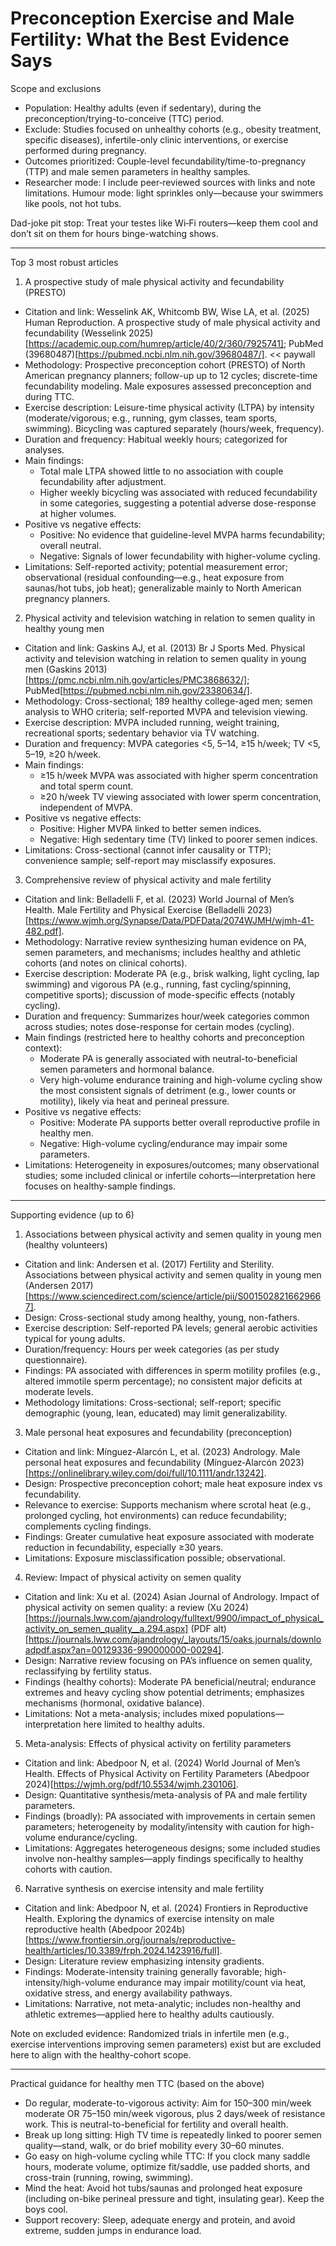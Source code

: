 # Preconception Exercise and Male Fertility: What the Best Evidence Says

Scope and exclusions
- Population: Healthy adults (even if sedentary), during the preconception/trying-to-conceive (TTC) period.
- Exclude: Studies focused on unhealthy cohorts (e.g., obesity treatment, specific diseases), infertile-only clinic interventions, or exercise performed during pregnancy.
- Outcomes prioritized: Couple-level fecundability/time-to-pregnancy (TTP) and male semen parameters in healthy samples.
- Researcher mode: I include peer‑reviewed sources with links and note limitations. Humour mode: light sprinkles only—because your swimmers like pools, not hot tubs.

Dad-joke pit stop: Treat your testes like Wi‑Fi routers—keep them cool and don’t sit on them for hours binge-watching shows.

------------------------------------------------------------

Top 3 most robust articles

1) A prospective study of male physical activity and fecundability (PRESTO)
- Citation and link: Wesselink AK, Whitcomb BW, Wise LA, et al. (2025) Human Reproduction. A prospective study of male physical activity and fecundability (Wesselink 2025)[https://academic.oup.com/humrep/article/40/2/360/7925741]; PubMed (39680487)[https://pubmed.ncbi.nlm.nih.gov/39680487/]. << paywall
- Methodology: Prospective preconception cohort (PRESTO) of North American pregnancy planners; follow-up up to 12 cycles; discrete-time fecundability modeling. Male exposures assessed preconception and during TTC.
- Exercise description: Leisure-time physical activity (LTPA) by intensity (moderate/vigorous; e.g., running, gym classes, team sports, swimming). Bicycling was captured separately (hours/week, frequency).
- Duration and frequency: Habitual weekly hours; categorized for analyses.
- Main findings:
  - Total male LTPA showed little to no association with couple fecundability after adjustment.
  - Higher weekly bicycling was associated with reduced fecundability in some categories, suggesting a potential adverse dose-response at higher volumes.
- Positive vs negative effects:
  - Positive: No evidence that guideline-level MVPA harms fecundability; overall neutral.
  - Negative: Signals of lower fecundability with higher-volume cycling.
- Limitations: Self-reported activity; potential measurement error; observational (residual confounding—e.g., heat exposure from saunas/hot tubs, job heat); generalizable mainly to North American pregnancy planners.

2) Physical activity and television watching in relation to semen quality in healthy young men
- Citation and link: Gaskins AJ, et al. (2013) Br J Sports Med. Physical activity and television watching in relation to semen quality in young men (Gaskins 2013)[https://pmc.ncbi.nlm.nih.gov/articles/PMC3868632/]; PubMed[https://pubmed.ncbi.nlm.nih.gov/23380634/].
- Methodology: Cross-sectional; 189 healthy college-aged men; semen analysis to WHO criteria; self-reported MVPA and television viewing.
- Exercise description: MVPA included running, weight training, recreational sports; sedentary behavior via TV watching.
- Duration and frequency: MVPA categories <5, 5–14, ≥15 h/week; TV <5, 5–19, ≥20 h/week.
- Main findings:
  - ≥15 h/week MVPA was associated with higher sperm concentration and total sperm count.
  - ≥20 h/week TV viewing associated with lower sperm concentration, independent of MVPA.
- Positive vs negative effects:
  - Positive: Higher MVPA linked to better semen indices.
  - Negative: High sedentary time (TV) linked to poorer semen indices.
- Limitations: Cross-sectional (cannot infer causality or TTP); convenience sample; self-report may misclassify exposures.

3) Comprehensive review of physical activity and male fertility
- Citation and link: Belladelli F, et al. (2023) World Journal of Men’s Health. Male Fertility and Physical Exercise (Belladelli 2023)[https://www.wjmh.org/Synapse/Data/PDFData/2074WJMH/wjmh-41-482.pdf].
- Methodology: Narrative review synthesizing human evidence on PA, semen parameters, and mechanisms; includes healthy and athletic cohorts (and notes on clinical cohorts).
- Exercise description: Moderate PA (e.g., brisk walking, light cycling, lap swimming) and vigorous PA (e.g., running, fast cycling/spinning, competitive sports); discussion of mode-specific effects (notably cycling).
- Duration and frequency: Summarizes hour/week categories common across studies; notes dose-response for certain modes (cycling).
- Main findings (restricted here to healthy cohorts and preconception context):
  - Moderate PA is generally associated with neutral-to-beneficial semen parameters and hormonal balance.
  - Very high-volume endurance training and high-volume cycling show the most consistent signals of detriment (e.g., lower counts or motility), likely via heat and perineal pressure.
- Positive vs negative effects:
  - Positive: Moderate PA supports better overall reproductive profile in healthy men.
  - Negative: High-volume cycling/endurance may impair some parameters.
- Limitations: Heterogeneity in exposures/outcomes; many observational studies; some included clinical or infertile cohorts—interpretation here focuses on healthy-sample findings.

------------------------------------------------------------

Supporting evidence (up to 6)

1) Associations between physical activity and semen quality in young men (healthy volunteers)
- Citation and link: Andersen et al. (2017) Fertility and Sterility. Associations between physical activity and semen quality in young men (Andersen 2017)[https://www.sciencedirect.com/science/article/pii/S0015028216629667].
- Design: Cross-sectional study among healthy, young, non-fathers.
- Exercise description: Self-reported PA levels; general aerobic activities typical for young adults.
- Duration/frequency: Hours per week categories (as per study questionnaire).
- Findings: PA associated with differences in sperm motility profiles (e.g., altered immotile sperm percentage); no consistent major deficits at moderate levels.
- Methodology limitations: Cross-sectional; self-report; specific demographic (young, lean, educated) may limit generalizability.


3) Male personal heat exposures and fecundability (preconception)
- Citation and link: Mínguez-Alarcón L, et al. (2023) Andrology. Male personal heat exposures and fecundability (Mínguez‑Alarcón 2023)[https://onlinelibrary.wiley.com/doi/full/10.1111/andr.13242].
- Design: Prospective preconception cohort; male heat exposure index vs fecundability.
- Relevance to exercise: Supports mechanism where scrotal heat (e.g., prolonged cycling, hot environments) can reduce fecundability; complements cycling findings.
- Findings: Greater cumulative heat exposure associated with moderate reduction in fecundability, especially ≥30 years.
- Limitations: Exposure misclassification possible; observational.

4) Review: Impact of physical activity on semen quality
- Citation and link: Xu et al. (2024) Asian Journal of Andrology. Impact of physical activity on semen quality: a review (Xu 2024)[https://journals.lww.com/ajandrology/fulltext/9900/impact_of_physical_activity_on_semen_quality__a.294.aspx] (PDF alt)[https://journals.lww.com/ajandrology/_layouts/15/oaks.journals/downloadpdf.aspx?an=00129336-990000000-00294].
- Design: Narrative review focusing on PA’s influence on semen quality, reclassifying by fertility status.
- Findings (healthy cohorts): Moderate PA beneficial/neutral; endurance extremes and heavy cycling show potential detriments; emphasizes mechanisms (hormonal, oxidative balance).
- Limitations: Not a meta-analysis; includes mixed populations—interpretation here limited to healthy adults.

5) Meta-analysis: Effects of physical activity on fertility parameters
- Citation and link: Abedpoor N, et al. (2024) World Journal of Men’s Health. Effects of Physical Activity on Fertility Parameters (Abedpoor 2024)[https://wjmh.org/pdf/10.5534/wjmh.230106].
- Design: Quantitative synthesis/meta-analysis of PA and male fertility parameters.
- Findings (broadly): PA associated with improvements in certain semen parameters; heterogeneity by modality/intensity with caution for high-volume endurance/cycling.
- Limitations: Aggregates heterogeneous designs; some included studies involve non-healthy samples—apply findings specifically to healthy cohorts with caution.

6) Narrative synthesis on exercise intensity and male fertility
- Citation and link: Abedpoor N, et al. (2024) Frontiers in Reproductive Health. Exploring the dynamics of exercise intensity on male reproductive health (Abedpoor 2024b)[https://www.frontiersin.org/journals/reproductive-health/articles/10.3389/frph.2024.1423916/full].
- Design: Literature review emphasizing intensity gradients.
- Findings: Moderate-intensity training generally favorable; high-intensity/high-volume endurance may impair motility/count via heat, oxidative stress, and energy availability pathways.
- Limitations: Narrative, not meta-analytic; includes non-healthy and athletic extremes—applied here to healthy adults cautiously.

Note on excluded evidence: Randomized trials in infertile men (e.g., exercise interventions improving semen parameters) exist but are excluded here to align with the healthy-cohort scope.

------------------------------------------------------------

Practical guidance for healthy men TTC (based on the above)
- Do regular, moderate-to-vigorous activity: Aim for 150–300 min/week moderate OR 75–150 min/week vigorous, plus 2 days/week of resistance work. This is neutral-to-beneficial for fertility and overall health.
- Break up long sitting: High TV time is repeatedly linked to poorer semen quality—stand, walk, or do brief mobility every 30–60 minutes.
- Go easy on high-volume cycling while TTC: If you clock many saddle hours, moderate volume, optimize fit/saddle, use padded shorts, and cross-train (running, rowing, swimming).
- Mind the heat: Avoid hot tubs/saunas and prolonged heat exposure (including on-bike perineal pressure and tight, insulating gear). Keep the boys cool.
- Support recovery: Sleep, adequate energy and protein, and avoid extreme, sudden jumps in endurance load.
